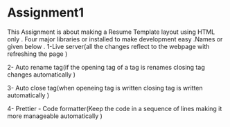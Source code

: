 # Assignment1
 This Assignment is about making a Resume Template layout using HTML only .
Four major libraries or installed to make development easy .Names or given below .
1-Live server(all the changes reflect to the webpage with refreshing the page )

2- Auto rename tag(if the opening tag of a tag is renames closing tag changes automatically )

3- Auto close tag(when openeing tag is written closing tag is written automatically )

4- Prettier - Code formatter(Keep the code in a sequence of lines making it more manageable automatically )